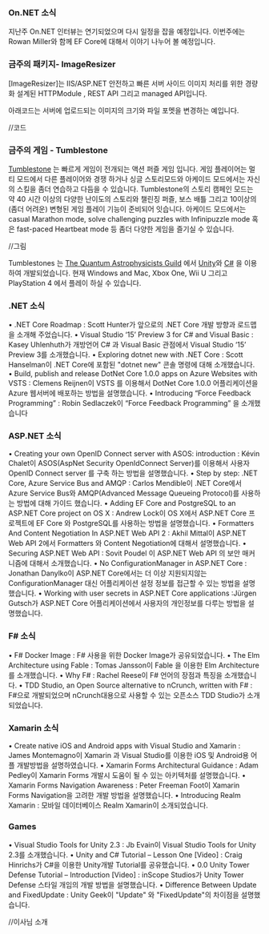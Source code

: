 ### On.NET 소식
지난주  On.NET 인터뷰는 연기되었으며 다시 일정을 잡을 예정입니다. 이번주에는 Rowan Miller와 함께 EF Core에 대해서 이야기 나누어 볼 예정입니다. 

### 금주의 패키지- ImageResizer
[ImageResizer]는  IIS/ASP.NET  안전하고 빠른 서버 사이드 이미지 처리를 위한 경량화 설계된 HTTPModule , REST API 그리고 managed API입니다.

아래코드는 서버에 업로드되는 이미지의 크기와 파일 포멧을 변경하는 예입니다.

//코드

### 금주의 게임 - Tumblestone
[Tumblestone]() 는 빠르게 게임이 전개되는 액션 퍼즐 게임 입니다. 게임 플레이어는 멀티  모드에서 다른 플레이어와 경쟁 하거나 싱글 스토리모드와 아케이드 모드에서는 자신의 스킬을 좀더 연습하고 다듬을 수 있습니다. Tumblestone의 스토리 캠페인 모드는 약 40 시간 이상의 다양한 난이도의 스토리와  챌린징 퍼즐, 보스 배틀 그리고 10이상의 (좀더 어려운) 변형된 게임 플레이 기능이 준비되어 잇습니다. 아케이드 모드에서는 casual Marathon mode, solve challenging puzzles  with Infinipuzzle mode 혹은 fast-paced Heartbeat mode 등 좀더 다양한 게임을 즐기실 수 있습니다.

//그림

Tumblestones 는 [The Quantum Astrophysicists Guild]() 에서 [Unity](http://unity3d.com/)와 [C#](https://channel9.msdn.com/Series/C-Sharp-Fundamentals-Development-for-Absolute-Beginners) 을 이용하여 개발되었습니다. 현재 Windows and Mac, Xbox One, Wii U 그리고 PlayStation 4 에서 플레이 하실 수 있습니다. 

### .NET 소식
• .NET Core Roadmap : Scott Hunter가 앞으로의 .NET Core 개발 방향과 로드맵을 소개해 주었습니다.
• Visual Studio ‘15’ Preview 3 for C# and Visual Basic : Kasey Uhlenhuth가 개방언어 C# 과 Visual Basic 관점에서  Visual Studio ‘15’ Preview 3를 소개했습니다.
• Exploring dotnet new with .NET Core : Scott Hanselman이 .NET Core에 포함된 "dotnet new" 콘솔 명령에 대해 소개했습니다.
• Build, publish and release DotNet Core 1.0.0 apps on Azure Websites with VSTS : Clemens Reijnen이 VSTS 를 이용해서 DotNet Core 1.0.0 어플리케이션을  Azure 웹서버에 배포하는 방법을 설명했습니다.
• Introducing “Force Feedback Programming” : Robin Sedlaczek이 “Force Feedback Programming” 을 소개했습니다

### ASP.NET 소식
• Creating your own OpenID Connect server with ASOS: introduction : Kévin Chalet이 ASOS(AspNet Security OpenIdConnect Server)를 이용해서 사용자 OpenID Connect server 를 구축 하는 방법을 설명했습니다.
• Step by step: .NET Core, Azure Service Bus and AMQP : Carlos Mendible이 .NET Core에서  Azure Service Bus와 AMQP(Advanced Message Queueing Protocol)를 사용하는 방법에 대해 가이드 했습니다.
• Adding EF Core and PostgreSQL to an ASP.NET Core project on OS X : Andrew Lock이 OS X에서 ASP.NET Core 프로젝트에 EF Core 와 PostgreSQL를 사용하는 방법을 설명했습니다.
• Formatters And Content Negotiation In ASP.NET Web API 2 : Akhil Mittal이 ASP.NET Web API 2에서 Formatters 와 Content Negotiation에 대해서 설명했습니다.
• Securing ASP.NET Web API : Sovit Poudel 이 ASP.NET Web API 의 보안 매커니즘에 대해서 소개했습니다.
• No ConfigurationManager in ASP.NET Core : Jonathan Danylko이 ASP.NET Core에서는 더 이상 지원되지않는  ConfigurationManager 대신 어플리케이션 설정 정보를 접근할 수 있는 방법을 설명했습니다.
• Working with user secrets in ASP.​NET Core applications :Jürgen Gutsch가  ASP.​NET Core 어플리케이션에서 사용자의 개인정보를 다루는 방법을 설명했습니다.

### F# 소식
• F# Docker Image : F# 사용을 위한 Docker Image가 공유되었습니다.
• The Elm Architecture using Fable : Tomas Jansson이 Fable 을 이용한 Elm Architecture를 소개했습니다.
• Why F# : Rachel Reese이 F# 언어의 장점과 특징을 소개했습니다.
• TDD Studio, an Open Source alternative to nCrunch, written with F# ​: F#으로 개발되었으며  nCrunch대용으로 사용할 수 있는  오픈소스 TDD Studio가 소개되었습니다.

### Xamarin 소식
• Create native iOS and Android apps with Visual Studio and Xamarin : James Montemagno이 Xamarin 과 Visual Studio를 이용한 iOS 및 Android용 어플 개발방법을 설명하였습니다. 
• Xamarin Forms Architectural Guidance : Adam Pedley이 Xamarin Forms 개발시 도움이 될 수 있는 아키텍처를 설명했습니다.
• Xamarin Forms Navigation Awareness : Peter Freeman Foot이 Xamarin Forms Navigation을 고려한 개발 방법을 설명했습니다.
• Introducing Realm Xamarin : 모바일 데이터베이스 Realm Xamarin이 소개되었습니다.

### Games
• Visual Studio Tools for Unity 2.3 : Jb Evain이 Visual Studio Tools for Unity 2.3를 소개했습니다.
• Unity and C# Tutorial – Lesson One [Video] : Craig Hinrichs가  C#을 이용한 Unity개발 Tutorial를 공유했습니다.
• 0.0 Unity Tower Defense Tutorial – Introduction [Video] : inScope Studios가 Unity Tower Defense 스타일 개임의 개발 방법을 설명했습니다.
• Difference Between Update and FixedUpdate : Unity Geek이 "Update" 와 "FixedUpdate"의 차이점을 설명했습니다.


//이사님 소개
